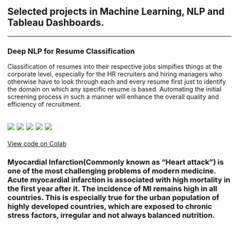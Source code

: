 ## Selected projects in Machine Learning, NLP and Tableau Dashboards.

---

### Deep NLP for Resume Classification

Classification of resumes into their respective jobs simpifies things at the corporate level, especially for the HR recruiters and hiring managers who otherwise have to look through each and every resume first just to identify the domain on which any specific resume is based. Automating the initial screening process in such a manner will enhance the overall quality and efficiency of recruitment.

[![](https://img.shields.io/badge/Python-white?logo=Python)](#) [![](https://img.shields.io/badge/Jupyter-white?logo=Jupyter)](#) [![](https://img.shields.io/badge/PyTorch-white?logo=pytorch)](#) [![](https://img.shields.io/badge/Twitter-white?logo=Twitter)](#) [![](https://img.shields.io/badge/HuggingFace_Transformers-white?logo=huggingface)](#)
---

[View code on Colab](https://colab.research.google.com/drive/1d_q0vUpgwmbN7imUcdsbuDwJ61OuBjvO?usp=sharing)

### Myocardial Infarction(Commonly known as “Heart attack”)  is one of the most challenging problems of modern medicine. Acute myocardial infarction is associated with high mortality in the first year after it. The incidence of MI remains high in all countries. This is especially true for the urban population of highly developed countries, which are exposed to chronic stress factors, irregular and not always balanced nutrition.

